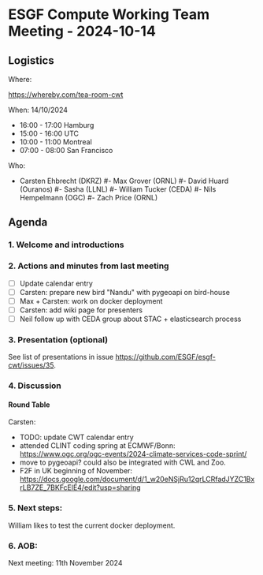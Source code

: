 # ESGF Compute Working Team Meeting - 2024-10-14


## Logistics

Where:

https://whereby.com/tea-room-cwt

When:  14/10/2024

* 16:00 - 17:00 Hamburg
* 15:00 - 16:00 UTC
* 10:00 - 11:00 Montreal
* 07:00 - 08:00 San Francisco

Who:

- Carsten Ehbrecht (DKRZ)
#- Max Grover (ORNL)
#- David Huard (Ouranos)
#- Sasha (LLNL)
#- William Tucker (CEDA)
#- Nils Hempelmann (OGC)
#- Zach Price (ORNL)

## Agenda

### 1. Welcome and introductions

### 2. Actions and minutes from last meeting

- [ ] Update calendar entry
- [ ] Carsten: prepare new bird "Nandu" with pygeoapi on bird-house
- [ ] Max + Carsten: work on docker deployment
- [ ] Carsten: add wiki page for presenters
- [ ] Neil follow up with CEDA group about STAC + elasticsearch process

### 3. Presentation (optional)

See list of presentations in issue https://github.com/ESGF/esgf-cwt/issues/35.



### 4. Discussion

#### Round Table

Carsten:
- TODO: update CWT calendar entry
- attended CLINT coding spring at ECMWF/Bonn: 
https://www.ogc.org/ogc-events/2024-climate-services-code-sprint/
- move to pygeoapi? could also be integrated with CWL and Zoo.
- F2F in UK beginning of November:
https://docs.google.com/document/d/1_w20eNSjRu12qrLCRfadJYZC1BxrLB7ZE_7BKFcElE4/edit?usp=sharing



### 5. Next steps:

William likes to test the current docker deployment.

### 6. AOB:

Next meeting: 11th November 2024

